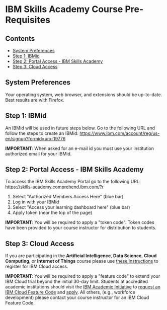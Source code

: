 # IBM Skills Academy Course Pre-Requisites

## Contents
- [System Preferences](#system-preferences)
- [Step 1: IBMid](#step-1-ibmid)
- [Step 2: Portal Access - IBM Skills Academy](#step-2-portal-access---ibm-skills-academy)
- [Step 3: Cloud Access](#step-3-cloud-access)

## System Preferences
Your operating system, web browser, and extensions should be up-to-date.  Best results are with Firefox.

## Step 1: IBMid
An IBMid will be used in future steps below. Go to the following URL and follow the steps to create an IBMid: https://www.ibm.com/account/reg/us-en/signup?formid=urx-19776

**IMPORTANT**:  When asked for an e-mail id you must use your institution authorized email for your IBMid.

## Step 2: Portal Access - IBM Skills Academy
To access the IBM Skills Academy Portal go to the following URL: https://skills-academy.comprehend.ibm.com/?r

1. Select "Authorized Members Access Here" (blue bar) 
2. Log in with your IBMid 
3. Select "Access your learning dashboard here" (blue bar)
4. Apply token (near the top of the page) 

**IMPORTANT**:  You will be required to apply a "token code". Token codes have been provided to your course instructor for distribution to students.

## Step 3: Cloud Access 
If you are participating in the **Artificial Intelligence**, **Data Science**, **Cloud Computing**, or **Internet of Things** course please use [these instructions](https://ibm.biz/sacloud) to register for IBM Cloud access.

**IMPORTANT**:  You will be required to apply a "feature code" to extend your IBM Cloud trial beyond the initial 30-day limit. Students at accredited academic institutions should visit the [IBM Academic Initiative](https://www.ibm.com/academic) to [request an IBM Cloud Feature Code](https://github.com/academic-initiative/documentation/blob/main/academic-initiative/how-to/How-to-request-and-IBM-Cloud-Feature-Code/readme.md) and [apply](https://github.com/academic-initiative/documentation/blob/main/academic-initiative/how-to/How-to-apply-an-IBM-Cloud-Feature-Code/readme.md).  All others, (e.g., workforce development) please contact your course instructor for an IBM Cloud Feature Code.